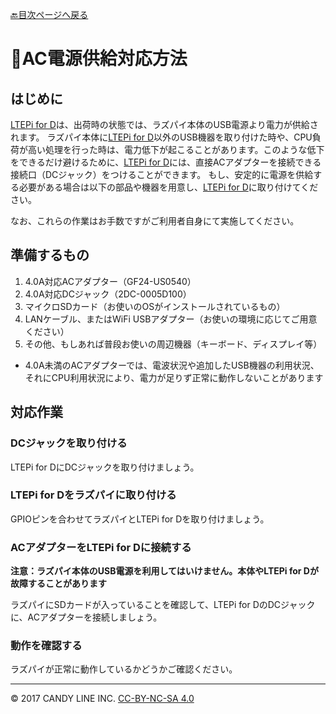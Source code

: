 [🔙目次ページへ戻る](README.md)

# 📌AC電源供給対応方法

## はじめに

[LTEPi for D](https://www.candy-line.io/製品一覧/ltepi-for-d/)は、出荷時の状態では、ラズパイ本体のUSB電源より電力が供給されます。
ラズパイ本体に[LTEPi for D](https://www.candy-line.io/製品一覧/ltepi-for-d/)以外のUSB機器を取り付けた時や、CPU負荷が高い処理を行った時は、電力低下が起こることがあります。このような低下をできるだけ避けるために、[LTEPi for D](https://www.candy-line.io/製品一覧/ltepi-for-d/)には、直接ACアダプターを接続できる接続口（DCジャック）をつけることができます。
もし、安定的に電源を供給する必要がある場合は以下の部品や機器を用意し、[LTEPi for D](https://www.candy-line.io/製品一覧/ltepi-for-d/)に取り付けてください。

なお、これらの作業はお手数ですがご利用者自身にて実施してください。

## 準備するもの

1. 4.0A対応ACアダプター（GF24-US0540）
1. 4.0A対応DCジャック（2DC-0005D100）
1. マイクロSDカード（お使いのOSがインストールされているもの）
1. LANケーブル、またはWiFi USBアダプター（お使いの環境に応じてご用意ください）
1. その他、もしあれば普段お使いの周辺機器（キーボード、ディスプレイ等）

* 4.0A未満のACアダプターでは、電波状況や追加したUSB機器の利用状況、それにCPU利用状況により、電力が足りず正常に動作しないことがあります

## 対応作業

### DCジャックを取り付ける

LTEPi for DにDCジャックを取り付けましょう。

### LTEPi for Dをラズパイに取り付ける

GPIOピンを合わせてラズパイとLTEPi for Dを取り付けましょう。

### ACアダプターをLTEPi for Dに接続する

**注意：ラズパイ本体のUSB電源を利用してはいけません。本体やLTEPi for Dが故障することがあります**

ラズパイにSDカードが入っていることを確認して、LTEPi for DのDCジャックに、ACアダプターを接続しましょう。

### 動作を確認する

ラズパイが正常に動作しているかどうかご確認ください。

---
© 2017 CANDY LINE INC. [CC-BY-NC-SA 4.0](https://creativecommons.org/licenses/by-nc-sa/4.0/)
